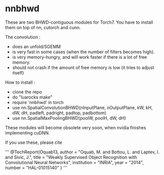 nnbhwd
======

These are two BHWD-contiguous modules for Torch7.
You have to install them on top of nn, cutorch and cunn.

The convolution :
- does an unfold/SGEMM 
- is very fast in some cases (when the number of filters becomes high).
- is very memory-hungry, and will work faster if there is a lot of free memory.
- should not crash if the amount of free memory is low (it tries to adjust itself)



How to install :
- clone the repo
- do "luarocks make"
- require 'nnbhwd' in torch
- use nn.SpatialConvolutionBHWD(nInputPlane, nOutputPlane, kW, kH, dW, dH, padleft, padright, padtop, padbottom)
- use nn.SpatialMaxPoolingBHWD(poolW, poolH, dW, dH)

These modules will become obsolete very soon, when nvidia finishes implementing cuDNN.

If you use these, please cite 

'''
@TechReport{Oquab13,
	author = "Oquab, M. and Bottou, L. and Laptev, I. and Sivic, J.",
	title = "Weakly Supervised Object Recognition with Convolutional Neural Networks",
	institution  = "INRIA",
	year = "2014",
	number = "HAL-01015140"
}
'''
